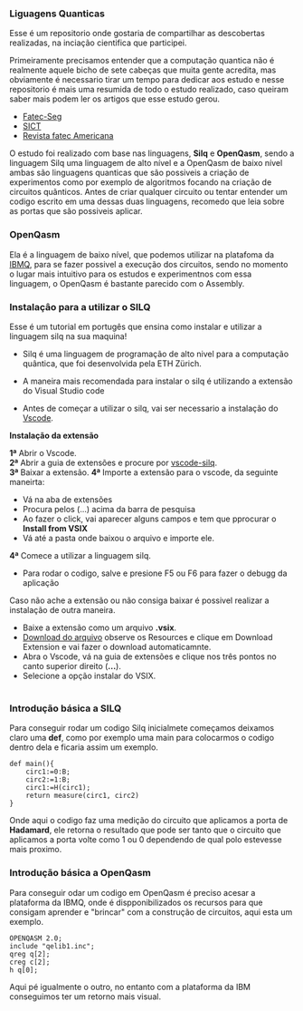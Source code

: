 ### Liguagens Quanticas

Esse é um repositorio onde gostaria de compartilhar as descobertas realizadas, na inciação cientifica que participei. 

Primeiramente precisamos entender que a computação quantica não é realmente aquele bicho de sete cabeças que muita gente acredita, mas obviamente é necessario tirar um tempo para  dedicar aos estudo e nesse repositorio é mais uma resumida de todo o estudo realizado, caso queiram saber mais podem ler os artigos que esse estudo gerou.

* <a href=''>Fatec-Seg</a>
* <a href=''>SICT</a>
* <a href=''>Revista fatec Americana</a>

O estudo foi realizado com base nas linguagens, <b>Silq</b> e <b>OpenQasm</b>, sendo a linguagem Silq uma linguagem de alto nível e a OpenQasm de baixo nível ambas são linguagens quanticas que são possiveis a criação de experimentos como por exemplo de algoritmos focando na criação de circuitos quãnticos. Antes de criar qualquer circuito ou tentar entender um codigo escrito em uma dessas duas linguagens, recomedo que leia sobre as portas que são possiveis aplicar.

### OpenQasm

Ela é a linguagem de baixo nível, que podemos utilizar na platafoma da <a href=''>IBMQ</a>, para se fazer possivel a execução dos circuitos, sendo no momento o lugar mais intuitivo para os estudos e experimentnos com essa linguagem, o OpenQasm é bastante parecido com o Assembly.

### Instalaçâo para a utilizar o SILQ

Esse é um tutorial em portugês que ensina como instalar e utilizar a linguagem silq na sua maquina!

* Silq é uma linguagem de programação de alto nivel para a computação quântica, que foi desenvolvida pela ETH Zürich.

* A maneira mais recomendada para instalar o silq é utilizando a extensão do Visual Studio code

* Antes de começar a utilizar o silq, vai ser necessario a instalação do  <a href="https://code.visualstudio.com/download">Vscode</a>.

<strong>Instalação da extensão</strong>

  <strong>1ª</strong> Abrir o Vscode.<br>
  <strong>2ª</strong> Abrir a guia de extensões e procure por <u>vscode-silq</u>.<br>
  <strong>3ª</strong> Baixar a extensão.
  <strong>4ª</strong> Importe a extensão para o vscode, da seguinte maneirta:
  * Vá na aba de extensões
  * Procura pelos (...)  acima da barra de pesquisa
  * Ao fazer o click, vai aparecer alguns campos e tem que pprocurar o <strong>Install from VSIX</strong>
  * Vá até a pasta onde baixou o arquivo e importe ele.
  
  <strong>4ª</strong> Comece a utilizar a linguagem silq.
  * Para rodar o codigo, salve e presione F5 ou F6 para fazer o debugg da aplicação

Caso não ache a extensão ou não consiga baixar é possivel realizar a instalação de outra maneira.

* Baixe a extensão como um arquivo <strong>.vsix</strong>.
* <a href="https://marketplace.visualstudio.com/items?itemName=eth-sri.vscode-silq">Download do arquivo</a> observe os Resources e clique em Download Extension e vai fazer o download automaticamnte.
* Abra o Vscode, vá na guia de extensões e clique nos três pontos no canto superior direito (<strong>...</strong>).
* Selecione a opção instalar do VSIX.
#
  ### Introdução básica a SILQ
Para conseguir rodar um codigo Silq inicialmete começamos deixamos claro uma <strong>def</strong>, como por exemplo uma main para colocarmos o codigo dentro dela e ficaria assim um exemplo.

```silq
def main(){
    circ1:=0:B;
    circ2:=1:B;
    circ1:=H(circ1);
    return measure(circ1, circ2)
}
```

Onde aqui o codigo faz uma medição do circuito que aplicamos a porta de <strong>Hadamard</strong>, ele retorna o resultado que pode ser tanto que o circuito que aplicamos a porta volte como 1 ou 0 dependendo de qual polo estevesse mais proximo.

  ### Introdução básica a OpenQasm
Para conseguir odar um codigo em OpenQasm é preciso acesar a plataforma da IBMQ, onde é dispponibilizados os recursos para que consigam aprender e "brincar" com a construção de circuitos, aqui esta um exemplo.
```OpenQasm
OPENQASM 2.0;
include "qelib1.inc";
qreg q[2];
creg c[2];
h q[0];
```
Aqui pé igualmente o outro, no entanto com a plataforma da IBM conseguimos ter um retorno mais visual.
